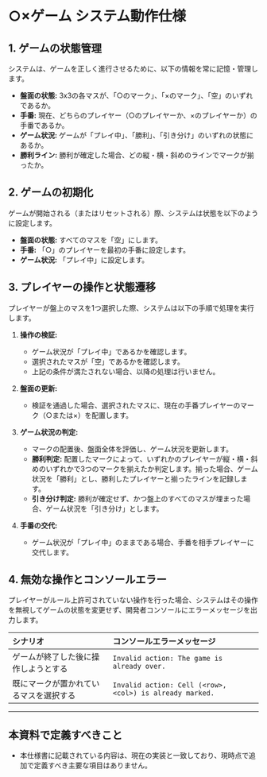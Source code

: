 # ○×ゲーム システム動作仕様

## 1. ゲームの状態管理
システムは、ゲームを正しく進行させるために、以下の情報を常に記憶・管理します。

- **盤面の状態:** 3x3の各マスが、「○のマーク」、「×のマーク」、「空」のいずれであるか。
- **手番:** 現在、どちらのプレイヤー（○のプレイヤーか、×のプレイヤーか）の手番であるか。
- **ゲーム状況:** ゲームが「プレイ中」、「勝利」、「引き分け」のいずれの状態にあるか。
- **勝利ライン:** 勝利が確定した場合、どの縦・横・斜めのラインでマークが揃ったか。

## 2. ゲームの初期化
ゲームが開始される（またはリセットされる）際、システムは状態を以下のように設定します。

- **盤面の状態:** すべてのマスを「空」にします。
- **手番:** 「○」のプレイヤーを最初の手番に設定します。
- **ゲーム状況:** 「プレイ中」に設定します。

## 3. プレイヤーの操作と状態遷移
プレイヤーが盤上のマスを1つ選択した際、システムは以下の手順で処理を実行します。

1.  **操作の検証:**
    -   ゲーム状況が「プレイ中」であるかを確認します。
    -   選択されたマスが「空」であるかを確認します。
    -   上記の条件が満たされない場合、以降の処理は行いません。

2.  **盤面の更新:**
    -   検証を通過した場合、選択されたマスに、現在の手番プレイヤーのマーク（○または×）を配置します。

3.  **ゲーム状況の判定:**
    -   マークの配置後、盤面全体を評価し、ゲーム状況を更新します。
    -   **勝利判定:** 配置したマークによって、いずれかのプレイヤーが縦・横・斜めのいずれかで3つのマークを揃えたか判定します。揃った場合、ゲーム状況を「勝利」とし、勝利したプレイヤーと揃ったラインを記録します。
    -   **引き分け判定:** 勝利が確定せず、かつ盤上のすべてのマスが埋まった場合、ゲーム状況を「引き分け」とします。

4.  **手番の交代:**
    -   ゲーム状況が「プレイ中」のままである場合、手番を相手プレイヤーに交代します。

## 4. 無効な操作とコンソールエラー
プレイヤーがルール上許可されていない操作を行った場合、システムはその操作を無視してゲームの状態を変更せず、開発者コンソールにエラーメッセージを出力します。

| シナリオ | コンソールエラーメッセージ |
| :--- | :--- |
| ゲームが終了した後に操作しようとする | `Invalid action: The game is already over.` |
| 既にマークが置かれているマスを選択する | `Invalid action: Cell (<row>, <col>) is already marked.` |

---

## 本資料で定義すべきこと
- 本仕様書に記載されている内容は、現在の実装と一致しており、現時点で追加で定義すべき主要な項目はありません。
